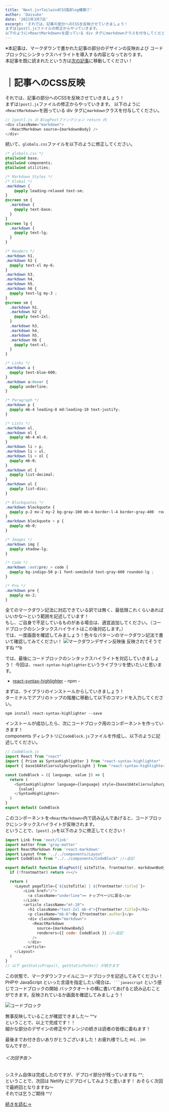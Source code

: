```yaml
---
title: 'Next.js+TailwindCSS製Blog構築⑦'
author: 'Daisuke'
date: '2021年3月7日'
excerpt: 'それでは、記事の部分へのCSSを反映させていきましょう！
まずは[post].jsファイルの修正からやっていきます。
以下のように<ReactMarkdown>を囲っている div タグにmarkdownクラスを付与してください...'
---
```


※本記事は、マークダウンで書かれた記事の部分のデザインの反映および
コードブロックにシンタックスハイライトを導入する内容となっております。  
本記事を既に読まれたという方は[次の記事](/post/next-tailwind08)に移動してください！

# ｜記事へのCSS反映
それでは、記事の部分へのCSSを反映させていきましょう！  
まずは`[post].js`ファイルの修正からやっていきます。
以下のように`<ReactMarkdown>`を囲っている div タグに`markdown`クラスを付与してください。
```javascript
// [post].js の BlogPostファンクション return 内
<div className="markdown">
  <ReactMarkdown source={markdownBody} />
</div>
```
続いて、`globals.css`ファイルを以下のように修正してください。
```css
/* globals.css */
@tailwind base;
@tailwind components;
@tailwind utilities;

/* Markdown Styles */
/* Global */
.markdown {
    @apply leading-relaxed text-sm;
}
@screen sm {
  .markdown {
    @apply text-base;
  }
}
@screen lg {
  .markdown {
    @apply text-lg;
  }
}

/* Headers */
.markdown h1,
.markdown h2 {
  @apply text-xl my-6;
}
.markdown h3,
.markdown h4,
.markdown h5,
.markdown h6 {
  @apply text-lg my-3 ;
}
@screen sm {
  .markdown h1,
  .markdown h2 {
    @apply text-2xl;
  }
  .markdown h3,
  .markdown h4,
  .markdown h5,
  .markdown h6 {
    @apply text-xl;
  }
}

/* Links */
.markdown a {
  @apply text-blue-600;
}
.markdown a:hover {
  @apply underline;
}

/* Paragraph */
.markdown p {
  @apply mb-4 leading-8 md:leading-10 text-justify;
}

/* Lists */
.markdown ul,
.markdown ol {
  @apply mb-4 ml-8;
}
.markdown li > p,
.markdown li > ul,
.markdown li > ol {
  @apply mb-0;
}
.markdown ol {
  @apply list-decimal;
}
.markdown ul {
  @apply list-disc;
}

/* Blockquotes */
.markdown blockquote {
  @apply p-2 mx-2 my-2 bg-gray-100 mb-4 border-l-4 border-gray-400  rounded-r-lg;
}
.markdown blockquote > p {
  @apply mb-0;
}

/* Images */
.markdown img {
  @apply shadow-lg;
}

/* Code */
.markdown :not(pre) > code {
  @apply bg-indigo-50 p-1 font-semibold text-gray-600 rounded-lg ;
}

/* Pre */
.markdown pre {
  @apply mx-2;
}
```
全てのマークダウン記法に対応できている訳では無く、最低限これくらいあればいいかな〜という範囲を記述しています！  
もし、ご自身で不足しているものがある場合は、適宜追加してください。（コードブロックのシンタックスハイライトはこの後対応します。）  
では、一度画面を確認してみましょう！色々なパターンのマークダウン記法で書いて確認してみてください！
![マークダウンデザイン反映後](/images/markdown_design.png)
反映されてそうですね ^^b

では、最後にコードブロックのシンタックスハイライトを対応していきましょう！
今回は、`react-syntax-highlighter`というライブラリを使いたいと思います。

 - [react-syntax-highlighter](https://www.npmjs.com/package/react-syntax-highlighter) - npm -

まずは、ライブラリのインストールからしていきましょう！  
ターミナルでアプリのトップの階層に移動して以下のコマンドを入力してください。
```
npm install react-syntax-highlighter --save
```
インストールが成功したら、次にコードブロック用のコンポーネントを作っていきます！  
components ディレクトリに`CodeBlock.js`ファイルを作成し、以下のように記述してください。
```javascript
// CodeBlock.js
import React from "react"
import { Prism as SyntaxHighlighter } from "react-syntax-highlighter"
import { base16AteliersulphurpoolLight } from "react-syntax-highlighter/dist/cjs/styles/prism"

const CodeBlock = ({ language, value }) => {
  return (
    <SyntaxHighlighter language={language} style={base16AteliersulphurpoolLight}>
      {value}
    </SyntaxHighlighter>
  )
}
export default CodeBlock
```
このコンポーネントを`<ReactMarkdown>`内で読み込んであげると、コードブロックにシンタックスハイライトが反映されます。  
ということで、`[post].js`を以下のように修正してください！
```javascript
import Link from 'next/link'
import matter from 'gray-matter'
import ReactMarkdown from 'react-markdown'
import Layout from '../../components/Layout'
import CodeBlock from "../../components/CodeBlock" //←追記

export default function BlogPost({ siteTitle, frontmatter, markdownBody }) {
  if (!frontmatter) return <></>

  return (
    <Layout pageTitle={`${siteTitle} | ${frontmatter.title}`}>
        <Link href="/">
          <a className="underline">← トップページに戻る</a>
        </Link>
        <article className="mt-10">
          <h1 className="text-2xl mb-4">{frontmatter.title}</h1>
          <p className="mb-6">By {frontmatter.author}</p>
          <div className="markdown">
            <ReactMarkdown
              source={markdownBody}
              renderers={{ code: CodeBlock }} //←追記
            />
          </div>
        </article>
    </Layout>
  )
}
// 以下 getStaticProps(), getStaticPaths() が続きます
```
この状態で、マークダウンファイルにコードブロックを記述してみてください！
PHPや JavaScript といった言語を指定したい場合は、` ```javascript ` という感じでコードブロックの開始
バッククオートの横に書いてあげると読み込むことができます。反映されているか画面を確認してみましょう！

![コードブロック](/images/code_block.png)

無事反映していることが確認できました〜 ^^v  
ということで、以上で完成です！！  
細かな部分のデザインの修正やアレンジの続きは読者の皆様に委ねます！

最後までお付き合いありがとうございました！お疲れ様でした m(. . )m  
なんですが...

###### ＜次回予告＞
システム自体は完成したのですが、デプロイ部分が残っていますね ^^;  
ということで、次回は Netlify にデプロイしてみようと思います！
おそらく次回で最終回となりますね〜  
それでは乞うご期待 ^^/

[続きを読む→](/post/next-tailwind08)